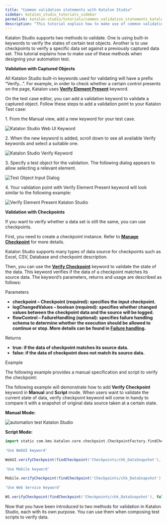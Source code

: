 ```yaml
---
title: "Common validation statements with Katalon Studio"
sidebar: katalon_studio_tutorials_sidebar
permalink: katalon-studio/tutorials/common_validation_statements_katalon_studio.html
description: "This tutorial explain how to make use of common validation methods when designing your automation test with Katalon Studio."
---
```

[](#)

Katalon Studio supports two methods to validate. One is using built-in keywords to verify the states of certain test objects. Another is to use checkpoints to verify a specific data set against a previously captured data set. This tutorial explains how to make use of these methods when designing your automation test.

**Validation with Captured Objects**

All Katalon Studio built-in keywords used for validating will have a prefix “Verify…”. For example, in order to check whether a certain control presents on the page, Katalon uses **[Verify Element Present](https://docs.katalon.com/display/KD/%5BWebUI%5D+Verify+Element+Present)** keyword.

On the test case editor, you can add a validation keyword to validate a captured object. Follow these steps to add a validation point to your Katalon Test case:

1\. From the Manual view, add a new keyword for your test case.

![Katalon Studio Web UI Keyword](../../images/katalon-studio/tutorials/common_validation_statements_katalon_studio/1.-Katalon-manual-view-215x300.png)

2\. When the new keyword is added, scroll down to see all available Verify keywords and select a suitable one.

![Katalon Studio Verify Keyword](../../images/katalon-studio/tutorials/common_validation_statements_katalon_studio/2.-Katalon-verify-keywords.png)

3\. Specify a test object for the validation. The following dialog appears to allow selecting a relevant element.

![Test Object Input Dialog](../../images/katalon-studio/tutorials/common_validation_statements_katalon_studio/3.-Katalon-Test-Object-input-257x300.png)

4\. Your validation point with Verify Element Present keyword will look similar to the following example:

![Verify Element Present Katalon Studio](../../images/katalon-studio/tutorials/common_validation_statements_katalon_studio/4.-Katalon-Verify-element.png)

**Validation with Checkpoints**

If you want to verify whether a data set is still the same, you can use checkpoints.

First, you need to create a checkpoint instance. Refer to **[Manage Checkpoint](https://docs.katalon.com/display/KD/Manage+Checkpoint)** for more details.

Katalon Studio supports many types of data source for checkpoints such as Excel, CSV, Database and checkpoint description.

Then, you can use the **[Verify Checkpoint](https://docs.katalon.com/display/KD/%5BCommon%5D+Verify+Checkpoint)** keyword to validate the state of the data. This keyword verifies if the data of a checkpoint matches its source data. The keyword’s parameters, returns and usage are described as follows:

Parameters

*   **checkpoint – Checkpoint (required): specifies the input checkpoint.**
*   **logChangedValues – boolean (required): specifies whether changed values between the checkpoint data and the source will be logged.**
*   **flowControl – FailureHandling (optional): specifies failure handling schema to determine whether the execution should be allowed to continue or stop. More details can be found in **[Failure handling](https://docs.katalon.com/display/KD/Failure+handling)**.**

Returns

*   **true: if the data of checkpoint matches its source data.**
*   **false: if the data of checkpoint does not match its source data.**

Example

The following example provides a manual specification and script to verify the checkpoint:

The following example will demonstrate how to add **Verify Checkpoint** keyword in **Manual** and **Script** mode. When users want to validate the current state of data, verify checkpoint keyword will come in handy to compare it with a snapshot of original data source taken at a certain state.

**Manual Mode:**

![automation test Katalon Studio](../../images/katalon-studio/tutorials/common_validation_statements_katalon_studio/4.-Katalon-Verify.png)

**Script Mode:**

```groovy
import static com.kms.katalon.core.checkpoint.CheckpointFactory.findCheckpoint
 
'Use WebUI keyword'
 
WebUI.verifyCheckpoint(findCheckpoint('Checkpoints/chk_DataSnapshot'), false)
 
'Use Mobile keyword'
 
Mobile.verifyCheckpoint(findCheckpoint('Checkpoints/chk_DataSnapshot'), false)
 
'Use Web Service keyword'
 
WS.verifyCheckpoint(findCheckpoint('Checkpoints/chk_DataSnapshot'), false)

```

Now that you have been introduced to two methods for validation in Katalon Studio, each with its own purpose. You can use them when composing test scripts to verify data.

[](#modal-id-popup)